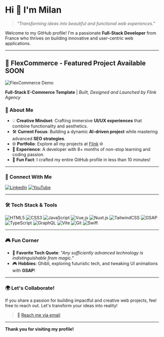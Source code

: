 # Hi 👋 I'm **Milan** 
> _"Transforming ideas into beautiful and functional web experiences."_

Welcome to my GitHub profile! I'm a passionate **Full-Stack Developer** from France who thrives on building innovative and user-centric web applications.

---

## 🚀 FlexCommerce - Featured Project Available SOON

![FlexCommerce Demo](https://flink-agency.dev/trailer/ecommerce.gif)

**Full-Stack E-Commerce Template** | *Built, Designed and Launched by Flink Agency*


### 🎨 About Me

- 💡 **Creative Mindset**: Crafting immersive **UI/UX experiences** that combine functionality and aesthetics.
- 🛠️ **Current Focus**: Building a dynamic **AI-driven project** while mastering advanced **SEO strategies**.
- 🌐 **Portfolio**: Explore all my projects at [Flink](https://flink-agency.dev) 🌐
- 📓 **Experience**: A developer with 8+ months of non-stop learning and coding passion.
- 🚀 **Fun Fact**: I crafted my entire GitHub profile in less than 10 minutes!

---

### 🔗 Connect With Me

[![LinkedIn](https://img.shields.io/badge/-LinkedIn-0077b5?style=flat&logo=linkedin&logoColor=white)](https://linkedin.com/in/mhdev)
[![YouTube](https://img.shields.io/badge/-YouTube-ff0000?style=flat&logo=youtube&logoColor=white)](https://youtube.com/mhdev)

---

### 🛠️ Tech Stack & Tools

![HTML5](https://img.shields.io/badge/-HTML5-E34F26?style=flat&logo=html5&logoColor=white)
![CSS3](https://img.shields.io/badge/-CSS3-1572B6?style=flat&logo=css3&logoColor=white)
![JavaScript](https://img.shields.io/badge/-JavaScript-F7DF1E?style=flat&logo=javascript&logoColor=black)
![Vue.js](https://img.shields.io/badge/-Vue.js-4FC08D?style=flat&logo=vue.js&logoColor=white)
![Nuxt.js](https://img.shields.io/badge/-Nuxt.js-00DC82?style=flat&logo=nuxtdotjs&logoColor=white)
![TailwindCSS](https://img.shields.io/badge/-TailwindCSS-06B6D4?style=flat&logo=tailwindcss&logoColor=white)
![GSAP](https://img.shields.io/badge/-GSAP-88CE02?style=flat&logo=greensock&logoColor=white)
![TypeScript](https://img.shields.io/badge/-TypeScript-3178C6?style=flat&logo=typescript&logoColor=white)
![GraphQL](https://img.shields.io/badge/-GraphQL-E10098?style=flat&logo=graphql&logoColor=white)
![Vite](https://img.shields.io/badge/-Vite-646CFF?style=flat&logo=vite&logoColor=white)
![Git](https://img.shields.io/badge/-Git-F05032?style=flat&logo=git&logoColor=white)
![Swift](https://img.shields.io/badge/Swift-F05138?logo=Swift&logoColor=white)

---

### 🎮 Fun Corner

- 🌟 **Favorite Tech Quote**: _"Any sufficiently advanced technology is indistinguishable from magic."_
- 🎮 **Hobbies**: Ghibli, exploring futuristic tech, and tweaking UI animations with **GSAP**!

---

### 🌍 Let's Collaborate!

If you share a passion for building impactful and creative web projects, feel free to reach out. Let's transform your ideas into reality!

> 📧 [Reach me via email](mailto:mhdev@flink-agency.dev)

---

**Thank you for visiting my profile!**

